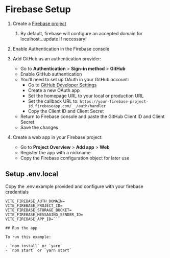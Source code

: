 # Firebase Setup

1. Create a [Firebase project](https://console.firebase.google.com/)
   1. By default, firebase will configure an accepted domain for localhost...update if necessary!
2. Enable Authentication in the Firebase console
3. Add GitHub as an authentication provider:
   - Go to **Authentication** > **Sign-in method** > **GitHub**
   - Enable GitHub authentication
   - You'll need to set up OAuth in your GitHub account:
     - Go to [GitHub Developer Settings](https://github.com/settings/developers)
     - Create a new OAuth app
     - Set the homepage URL to your local or production URL
     - Set the callback URL to: `https://your-firebase-project-id.firebaseapp.com/__/auth/handler`
     - Copy the Client ID and Client Secret
   - Return to Firebase console and paste the GitHub Client ID and Client Secret
   - Save the changes

4. Create a web app in your Firebase project:
   - Go to **Project Overview** > **Add app** > **Web**
   - Register the app with a nickname
   - Copy the Firebase configuration object for later use

## Setup .env.local

Copy the .env.example provided and configure with your firebase credentials

````VITE_FIREBASE_API_KEY=
VITE_FIREBASE_AUTH_DOMAIN=
VITE_FIREBASE_PROJECT_ID=
VITE_FIREBASE_STORAGE_BUCKET=
VITE_FIREBASE_MESSAGING_SENDER_ID=
VITE_FIREBASE_APP_ID=```

## Run the app

To run this example:

- `npm install` or `yarn`
- `npm start` or `yarn start`
````
